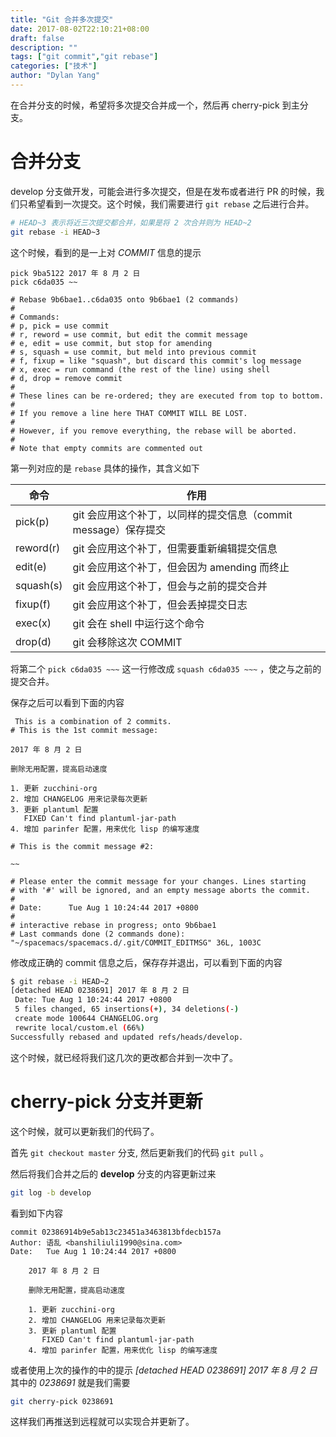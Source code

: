 ```yaml
---
title: "Git 合并多次提交"
date: 2017-08-02T22:10:21+08:00
draft: false
description: ""
tags: ["git commit","git rebase"]
categories: ["技术"]
author: "Dylan Yang"
---
```


在合并分支的时候，希望将多次提交合并成一个，然后再 cherry-pick 到主分支。
<!--more-->

# 合并分支

develop 分支做开发，可能会进行多次提交，但是在发布或者进行 PR 的时候，我们只希望看到一次提交。这个时候，我们需要进行 `git rebase` 之后进行合并。

``` sh
# HEAD~3 表示将近三次提交都合并，如果是将 2 次合并则为 HEAD~2
git rebase -i HEAD~3
```

这个时候，看到的是一上对 *COMMIT* 信息的提示

``` text
pick 9ba5122 2017 年 8 月 2 日
pick c6da035 ~~

# Rebase 9b6bae1..c6da035 onto 9b6bae1 (2 commands)
#
# Commands:
# p, pick = use commit
# r, reword = use commit, but edit the commit message
# e, edit = use commit, but stop for amending
# s, squash = use commit, but meld into previous commit
# f, fixup = like "squash", but discard this commit's log message
# x, exec = run command (the rest of the line) using shell
# d, drop = remove commit
#
# These lines can be re-ordered; they are executed from top to bottom.
#
# If you remove a line here THAT COMMIT WILL BE LOST.
#
# However, if you remove everything, the rebase will be aborted.
#
# Note that empty commits are commented out
```

第一列对应的是 `rebase` 具体的操作，其含义如下

| 命令          | 作用                                                           |
| ------------- | ------------------------------                                 |
| pick(p)       | git 会应用这个补丁，以同样的提交信息（commit message）保存提交 |
| reword\(r\)    | git 会应用这个补丁，但需要重新编辑提交信息                     |
| edit(e)       | git 会应用这个补丁，但会因为 amending 而终止                   |
| squash(s)     | git 会应用这个补丁，但会与之前的提交合并                       |
| fixup(f)      | git 会应用这个补丁，但会丢掉提交日志                           |
| exec(x)       | git 会在 shell 中运行这个命令                                  |
| drop(d)       | git 会移除这次 COMMIT                                          |

将第二个 `pick c6da035 ~~~` 这一行修改成 `squash c6da035 ~~~` ，使之与之前的提交合并。

保存之后可以看到下面的内容

``` text
 This is a combination of 2 commits.
# This is the 1st commit message:

2017 年 8 月 2 日

删除无用配置，提高启动速度

1. 更新 zucchini-org
2. 增加 CHANGELOG 用来记录每次更新
3. 更新 plantuml 配置
   FIXED Can't find plantuml-jar-path
4. 增加 parinfer 配置，用来优化 lisp 的编写速度

# This is the commit message #2:

~~

# Please enter the commit message for your changes. Lines starting
# with '#' will be ignored, and an empty message aborts the commit.
#
# Date:      Tue Aug 1 10:24:44 2017 +0800
#
# interactive rebase in progress; onto 9b6bae1
# Last commands done (2 commands done):
"~/spacemacs/spacemacs.d/.git/COMMIT_EDITMSG" 36L, 1003C

```

修改成正确的 commit 信息之后，保存存并退出，可以看到下面的内容

``` sh
$ git rebase -i HEAD~2
[detached HEAD 0238691] 2017 年 8 月 2 日
 Date: Tue Aug 1 10:24:44 2017 +0800
 5 files changed, 65 insertions(+), 34 deletions(-)
 create mode 100644 CHANGELOG.org
 rewrite local/custom.el (66%)
Successfully rebased and updated refs/heads/develop.
```

这个时候，就已经将我们这几次的更改都合并到一次中了。

# cherry-pick 分支并更新

这个时候，就可以更新我们的代码了。

首先 `git checkout master` 分支, 然后更新我们的代码 `git pull` 。

然后将我们合并之后的 **develop** 分支的内容更新过来

``` sh
git log -b develop
```

看到如下内容

``` text
commit 02386914b9e5ab13c23451a3463813bfdecb157a
Author: 语乱 <banshiliuli1990@sina.com>
Date:   Tue Aug 1 10:24:44 2017 +0800

    2017 年 8 月 2 日

    删除无用配置，提高启动速度

    1. 更新 zucchini-org
    2. 增加 CHANGELOG 用来记录每次更新
    3. 更新 plantuml 配置
       FIXED Can't find plantuml-jar-path
    4. 增加 parinfer 配置，用来优化 lisp 的编写速度
```

或者使用上次的操作的中的提示 _[detached HEAD 0238691] 2017 年 8 月 2 日_
其中的 *0238691* 就是我们需要

``` sh
git cherry-pick 0238691
```

这样我们再推送到远程就可以实现合并更新了。
